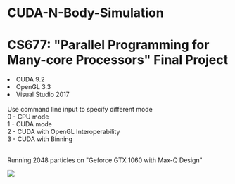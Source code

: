 # CUDA-N-Body-Simulation
<h1>CS677: "Parallel Programming for Many-core Processors" Final Project</h1>
<li> CUDA 9.2 </li>
<li> OpenGL 3.3 </li>
<li> Visual Studio 2017 </li><br>
Use command line input to specify different mode<br>
0 - CPU mode<br>
1 - CUDA mode<br>
2 - CUDA with OpenGL Interoperability<br>
3 - CUDA with Binning<br>
<br>
<p> Running 2048 particles on "Geforce GTX 1060 with Max-Q Design" </p>
<img src="https://github.com/MicolX/CUDA-N-Body-Simulation/blob/main/2048.gif"/>
